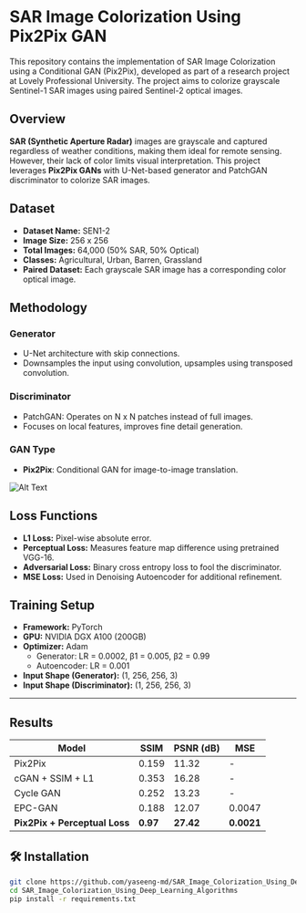 # SAR Image Colorization Using Pix2Pix GAN

This repository contains the implementation of SAR Image Colorization using a Conditional GAN (Pix2Pix), developed as part of a research project at Lovely Professional University. The project aims to colorize grayscale Sentinel-1 SAR images using paired Sentinel-2 optical images.


## Overview

**SAR (Synthetic Aperture Radar)** images are grayscale and captured regardless of weather conditions, making them ideal for remote sensing. However, their lack of color limits visual interpretation. This project leverages **Pix2Pix GANs** with U-Net-based generator and PatchGAN discriminator to colorize SAR images.



## Dataset

- **Dataset Name:** SEN1-2
- **Image Size:** 256 x 256
- **Total Images:** 64,000 (50% SAR, 50% Optical)
- **Classes:** Agricultural, Urban, Barren, Grassland
- **Paired Dataset:** Each grayscale SAR image has a corresponding color optical image.



##  Methodology

### Generator
- U-Net architecture with skip connections.
- Downsamples the input using convolution, upsamples using transposed convolution.

### Discriminator
- PatchGAN: Operates on N x N patches instead of full images.
- Focuses on local features, improves fine detail generation.

###  GAN Type
- **Pix2Pix**: Conditional GAN for image-to-image translation.

![Alt Text](https://github.com/yaseeng-md/SAR_Image_Colorization_Using_Deep_Learning_Algorithms/blob/main/Images/UNet.png)


## Loss Functions

- **L1 Loss:** Pixel-wise absolute error.
- **Perceptual Loss:** Measures feature map difference using pretrained VGG-16.
- **Adversarial Loss:** Binary cross entropy loss to fool the discriminator.
- **MSE Loss:** Used in Denoising Autoencoder for additional refinement.

## Training Setup

- **Framework:** PyTorch
- **GPU:** NVIDIA DGX A100 (200GB)
- **Optimizer:** Adam
  - Generator: LR = 0.0002, β1 = 0.005, β2 = 0.99
  - Autoencoder: LR = 0.001
- **Input Shape (Generator):** (1, 256, 256, 3)
- **Input Shape (Discriminator):** (1, 256, 256, 3)

---

##  Results

| Model                          | SSIM   | PSNR (dB) | MSE     |
|-------------------------------|--------|-----------|---------|
| Pix2Pix                       | 0.159  | 11.32     | -       |
| cGAN + SSIM + L1              | 0.353  | 16.28     | -       |
| Cycle GAN                     | 0.252  | 13.23     | -       |
| EPC-GAN                       | 0.188  | 12.07     | 0.0047  |
| **Pix2Pix + Perceptual Loss** | **0.97** | **27.42** | **0.0021** |


## 🛠️ Installation

```bash
git clone https://github.com/yaseeng-md/SAR_Image_Colorization_Using_Deep_Learning_Algorithms.git
cd SAR_Image_Colorization_Using_Deep_Learning_Algorithms
pip install -r requirements.txt

